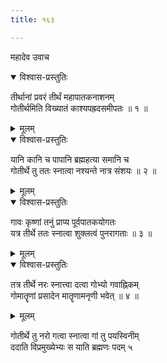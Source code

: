 ```yaml
---
title: १६३

---
```

महादेव उवाच  

<details open><summary>विश्वास-प्रस्तुतिः</summary>

तीर्थानां प्रवरं तीर्थं महापातकनाशनम्  
गोतीर्थमिति विख्यातं काश्यपह्रदसमीपतः ॥ १ ॥
</details>

<details><summary>मूलम्</summary>

तीर्थानां प्रवरं तीर्थं महापातकनाशनम्  
गोतीर्थमिति विख्यातं काश्यपह्रदसमीपतः ॥ १ ॥
</details>



<details open><summary>विश्वास-प्रस्तुतिः</summary>

यानि कानि च पापानि ब्रह्महत्या समानि च  
गोतीर्थे तु ततः स्नात्वा नश्यन्ते नात्र संशयः ॥ २ ॥
</details>

<details><summary>मूलम्</summary>

यानि कानि च पापानि ब्रह्महत्या समानि च  
गोतीर्थे तु ततः स्नात्वा नश्यन्ते नात्र संशयः ॥ २ ॥
</details>



<details open><summary>विश्वास-प्रस्तुतिः</summary>

गावः कृष्णां तनुं प्राप्य पूर्वपातकयोगतः  
यत्र तीर्थे ततः स्नात्वा शुक्लत्वं पुनरागताः ॥ ३ ॥
</details>

<details><summary>मूलम्</summary>

गावः कृष्णां तनुं प्राप्य पूर्वपातकयोगतः  
यत्र तीर्थे ततः स्नात्वा शुक्लत्वं पुनरागताः ॥ ३ ॥
</details>



<details open><summary>विश्वास-प्रस्तुतिः</summary>

तत्र तीर्थे नरः स्नात्त्वा दत्वा गोभ्यो गवाह्निकम्  
गोमातॄणां प्रसादेन मातॄणामनृणी भवेत् ॥ ४ ॥
</details>

<details><summary>मूलम्</summary>

तत्र तीर्थे नरः स्नात्त्वा दत्वा गोभ्यो गवाह्निकम्  
गोमातॄणां प्रसादेन मातॄणामनृणी भवेत् ॥ ४ ॥
</details>


गोतीर्थे तु नरो गत्वा स्नात्वा गां तु पयस्विनीम्  
ददाति विप्रमुख्येभ्यः स याति ब्रह्मणः पदम् ५